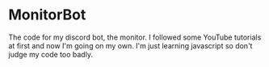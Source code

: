 # MonitorBot
The code for my discord bot, the monitor. I followed some YouTube tutorials at first and now I'm going on my own. I'm just learning javascript so don't judge my code too badly.
